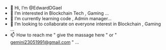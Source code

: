 - 👋 Hi, I’m @EdwardDGael
- 👀 I’m interested in Blockchain Tech , Gaming ...
- 🌱 I’m currently learning code , Admin manager...
- 💞️ I’m looking to collaborate on everyone interest in Blockchain , Gaming ...
- 📫 How to reach me " give the massage here " or " gemini23051991@gmail.com " ...

<!---
EdwardDGael/EdwardDGael is a ✨ special ✨ repository because its `README.md` (this file) appears on your GitHub profile.
You can click the Preview link to take a look at your changes.
--->
